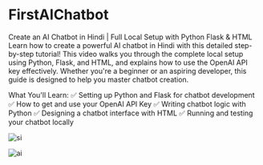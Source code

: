 # FirstAIChatbot
Create an AI Chatbot in Hindi | Full Local Setup with Python Flask &amp; HTML
Learn how to create a powerful AI chatbot in Hindi with this detailed step-by-step tutorial! This video walks you through the complete local setup using Python, Flask, and HTML, and explains how to use the OpenAI API key effectively. Whether you're a beginner or an aspiring developer, this guide is designed to help you master chatbot creation.

What You'll Learn:
✅ Setting up Python and Flask for chatbot development
✅ How to get and use your OpenAI API Key
✅ Writing chatbot logic with Python
✅ Designing a chatbot interface with HTML
✅ Running and testing your chatbot locally





![si](https://github.com/user-attachments/assets/9bc42632-19d3-41f2-91aa-8eeea3c6108b)




![ai](https://github.com/user-attachments/assets/86fc9568-3fa1-4569-bb9b-c064b0df429f)
